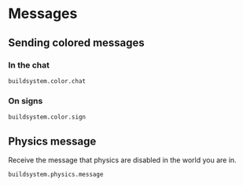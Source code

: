# Messages

## Sending colored messages

### In the chat

```
buildsystem.color.chat
```

### On signs

```
buildsystem.color.sign
```

## Physics message

Receive the message that physics are disabled in the world you are in.

```
buildsystem.physics.message
```
